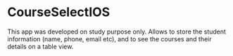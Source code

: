 # CourseSelectIOS

This app was developed on study purpose only. Allows to store the student information (name, phone, email etc), and to see the courses and their details on a table view.

